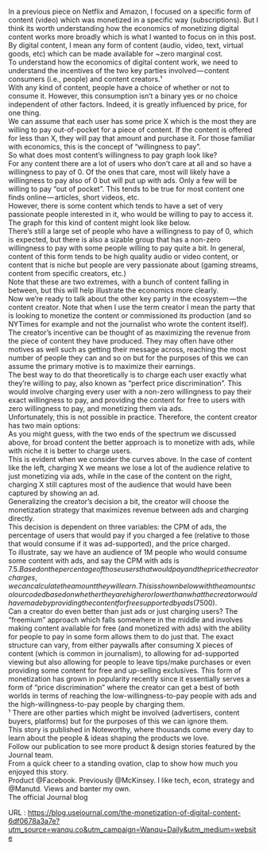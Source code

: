   In a previous piece on Netflix and Amazon, I focused on a specific form of content (video) which was monetized in a specific way (subscriptions). But I think its worth understanding how the economics of monetizing digital content works more broadly which is what I wanted to focus on in this post.  
    By digital content, I mean any form of content (audio, video, text, virtual goods, etc) which can be made available for ~zero marginal cost.  
    To understand how the economics of digital content work, we need to understand the incentives of the two key parties involved — content consumers (i.e., people) and content creators.¹  
    With any kind of content, people have a choice of whether or not to consume it. However, this consumption isn’t a binary yes or no choice independent of other factors. Indeed, it is greatly influenced by price, for one thing.  
    We can assume that each user has some price X which is the most they are willing to pay out-of-pocket for a piece of content. If the content is offered for less than X, they will pay that amount and purchase it. For those familiar with economics, this is the concept of “willingness to pay”.  
    So what does most content’s willingness to pay graph look like?  
    For any content there are a lot of users who don’t care at all and so have a willingness to pay of 0. Of the ones that care, most will likely have a willingness to pay also of 0 but will put up with ads. Only a few will be willing to pay “out of pocket”. This tends to be true for most content one finds online — articles, short videos, etc.  
    However, there is some content which tends to have a set of very passionate people interested in it, who would be willing to pay to access it. The graph for this kind of content might look like below.  
    There’s still a large set of people who have a willingness to pay of 0, which is expected, but there is also a sizable group that has a non-zero willingness to pay with some people willing to pay quite a bit. In general, content of this form tends to be high quality audio or video content, or content that is niche but people are very passionate about (gaming streams, content from specific creators, etc.)  
    Note that these are two extremes, with a bunch of content falling in between, but this will help illustrate the economics more clearly.  
    Now we’re ready to talk about the other key party in the ecosystem — the content creator. Note that when I use the term creator I mean the party that is looking to monetize the content or commissioned its production (and so NYTimes for example and not the journalist who wrote the content itself).  
    The creator’s incentive can be thought of as maximizing the revenue from the piece of content they have produced. They may often have other motives as well such as getting their message across, reaching the most number of people they can and so on but for the purposes of this we can assume the primary motive is to maximize their earnings.  
    The best way to do that theoretically is to charge each user exactly what they’re willing to pay, also known as “perfect price discrimination”. This would involve charging every user with a non-zero willingness to pay their exact willingness to pay, and providing the content for free to users with zero willingness to pay, and monetizing them via ads.  
    Unfortunately, this is not possible in practice. Therefore, the content creator has two main options:  
    As you might guess, with the two ends of the spectrum we discussed above, for broad content the better approach is to monetize with ads, while with niche it is better to charge users.  
    This is evident when we consider the curves above. In the case of content like the left, charging X we means we lose a lot of the audience relative to just monetizing via ads, while in the case of the content on the right, charging X still captures most of the audience that would have been captured by showing an ad.  
    Generalizing the creator’s decision a bit, the creator will choose the monetization strategy that maximizes revenue between ads and charging directly.  
    This decision is dependent on three variables: the CPM of ads, the percentage of users that would pay if you charged a fee (relative to those that would consume if it was ad-supported), and the price charged.  
    To illustrate, say we have an audience of 1M people who would consume some content with ads, and say the CPM with ads is $7.5. Based on the percentage of those users that would pay and the price the creator charges, we can calculate the amount they will earn.  
    This is shown below with the amounts colour coded based on whether they are higher or lower than what the creator would have made by providing the content for free supported by ads ($7500).  
    Can a creator do even better than just ads or just charging users? The “freemium” approach which falls somewhere in the middle and involves making content available for free (and monetized with ads) with the ability for people to pay in some form allows them to do just that. The exact structure can vary, from either paywalls after consuming X pieces of content (which is common in journalism), to allowing for ad-supported viewing but also allowing for people to leave tips/make purchases or even providing some content for free and up-selling exclusives. This form of monetization has grown in popularity recently since it essentially serves a form of “price discrimination” where the creator can get a best of both worlds in terms of reaching the low-willingness-to-pay people with ads and the high-willingness-to-pay people by charging them.  
    ¹ There are other parties which might be involved (advertisers, content buyers, platforms) but for the purposes of this we can ignore them.  
    This story is published in Noteworthy, where thousands come every day to learn about the people & ideas shaping the products we love.  
    Follow our publication to see more product & design stories featured by the Journal team.  
    From a quick cheer to a standing ovation, clap to show how much you enjoyed this story.  
    Product @Facebook. Previously @McKinsey. I like tech, econ, strategy and @Manutd. Views and banter my own.  
    The official Journal blog  
    
  URL : https://blog.usejournal.com/the-monetization-of-digital-content-6df0678a3a7e?utm_source=wanqu.co&utm_campaign=Wanqu+Daily&utm_medium=website